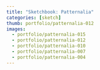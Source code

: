 ```yaml
---
title: "Sketchbook: Patternalia"
categories: [sketch]
thumb: portfolio/patternalia-012
images:
  - portfolio/patternalia-015
  - portfolio/patternalia-012
  - portfolio/patternalia-010
  - portfolio/patternalia-007
  - portfolio/patternalia-004
---
```

